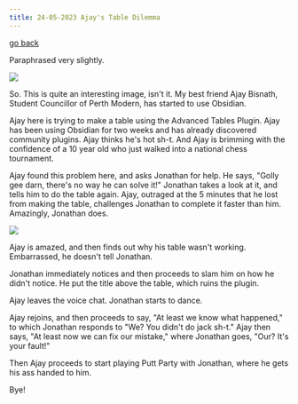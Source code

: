```yaml
---
title: 24-05-2023 Ajay's Table Dilemma
---
```


[go back](Articles.md)

Paraphrased very slightly.

![](Articles%20images/tabledilemma.png)

So. This is quite an interesting image, isn't it. My best friend Ajay Bisnath, Student Councillor of Perth Modern, has started to use Obsidian. 

Ajay here is trying to make a table using the Advanced Tables Plugin. Ajay has been using Obsidian for two weeks and has already discovered community plugins. Ajay thinks he's hot sh-t. And Ajay is brimming with the confidence of a 10 year old who just walked into a national chess tournament.

Ajay found this problem here, and asks Jonathan for help. He says, "Golly gee darn, there's no way he can solve it!" 
Jonathan takes a look at it, and tells him to do the table again. Ajay, outraged at the 5 minutes that he lost from making the table, challenges Jonathan to complete it faster than him. Amazingly, Jonathan does.

![](Articles%20images/table.png)

Ajay is amazed, and then finds out why his table wasn't working. Embarrassed, he doesn't tell Jonathan. 

Jonathan immediately notices and then proceeds to slam him on how he didn't notice. He put the title above the table, which ruins the plugin.

Ajay leaves the voice chat. Jonathan starts to dance.

Ajay rejoins, and then proceeds to say, "At least we know what happened," to which Jonathan responds to "We? You didn't do jack sh-t." 
Ajay then says, "At least now we can fix our mistake," where Jonathan goes, "Our? It's your fault!"

Then Ajay proceeds to start playing Putt Party with Jonathan, where he gets his ass handed to him.

Bye!



